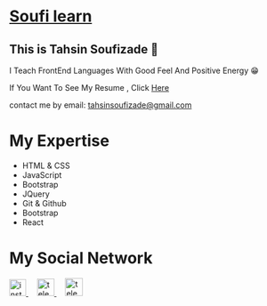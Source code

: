<h1>
  <a href='https://instagram.com/soufi_learn'>Soufi learn</a>
</h1>

## This is Tahsin Soufizade 💙

<p>I Teach FrontEnd Languages With Good Feel And Positive Energy 😁</p>
<P>If You Want To See My Resume , Click <a href='https://tahsin-soufizade.netlify.app'>Here</a></p>
<p>contact me by email:‌ <a href='mailto:tahsinsoufizade@gmail.com'>tahsinsoufizade@gmail.com</a></p>

# My Expertise
* HTML & CSS
* JavaScript
* Bootstrap
* JQuery
* Git & Github
* Bootstrap
* React

<h1>My Social Network</h1>
<a href="https://instagram.com/soufi_learn" target="blank" title='instagram'>
  <img src="https://raw.githubusercontent.com/rahuldkjain/github-profile-readme-generator/master/src/images/icons/Social/instagram.svg" alt="instagram" width="30" />
</a>
&nbsp; &nbsp;
<a href="https://t.me/soufi_learn" target="blank" title='Telegram'>
  <img src="https://upload.wikimedia.org/wikipedia/commons/thumb/8/82/Telegram_logo.svg/1024px-Telegram_logo.svg.png" alt="telegram" width="31" />
</a>
  &nbsp; &nbsp;
 <a href="https://www.aparat.com/soufi_learn" target="blank" title='Aparat'>
  <img src="https://cdn.cdnlogo.com/logos/a/8/aparat.svg" alt="telegram" width="32" />
</a>
